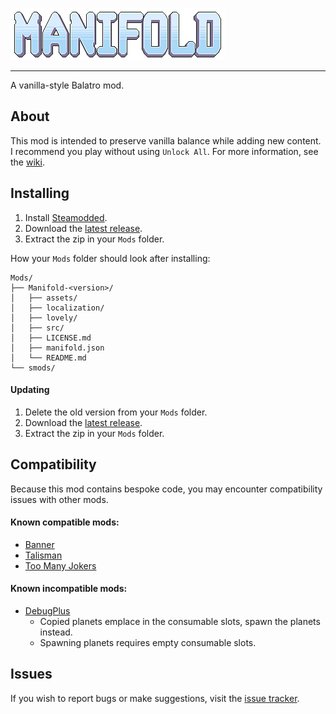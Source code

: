 ![Manifold](manifold.png "Manifold")

---

A vanilla-style Balatro mod.

## About
This mod is intended to preserve vanilla balance while adding new content. I recommend you play without using `Unlock All`. For more information, see the [wiki](https://balatromods.miraheze.org/wiki/Manifold).

## Installing
1. Install [Steamodded](https://github.com/Steamodded/smods/wiki).
2. Download the [latest release](https://github.com/ouiiskey/Manifold/releases/latest).
3. Extract the zip in your `Mods` folder.

How your `Mods` folder should look after installing:
```
Mods/
├── Manifold-<version>/
│   ├── assets/
│   ├── localization/
│   ├── lovely/
│   ├── src/
│   ├── LICENSE.md
│   ├── manifold.json
│   └── README.md
└── smods/
```

#### Updating
1. Delete the old version from your `Mods` folder.
2. Download the [latest release](https://github.com/ouiiskey/Manifold/releases/latest).
3. Extract the zip in your `Mods` folder.

## Compatibility
Because this mod contains bespoke code, you may encounter compatibility issues with other mods.
#### Known compatible mods:
* [Banner](https://github.com/SylviBlossom/Banner)
* [Talisman](https://github.com/SpectralPack/Talisman)
* [Too Many Jokers](https://github.com/cg-223/toomanyjokers)
#### Known incompatible mods:
* [DebugPlus](https://github.com/WilsontheWolf/DebugPlus)
  * Copied planets emplace in the consumable slots, spawn the planets instead. 
  * Spawning planets requires empty consumable slots.

## Issues
If you wish to report bugs or make suggestions, visit the [issue tracker](https://github.com/ouiiskey/Manifold/issues).